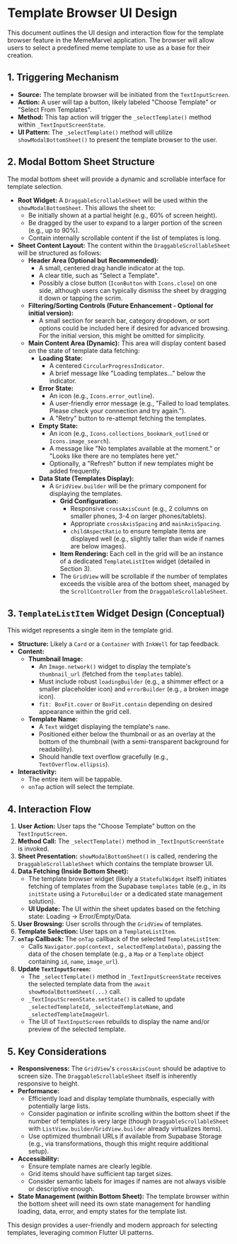 # Template Browser UI Design

This document outlines the UI design and interaction flow for the template browser feature in the MemeMarvel application. The browser will allow users to select a predefined meme template to use as a base for their creation.

## 1. Triggering Mechanism

*   **Source:** The template browser will be initiated from the `TextInputScreen`.
*   **Action:** A user will tap a button, likely labeled "Choose Template" or "Select From Templates".
*   **Method:** This tap action will trigger the `_selectTemplate()` method within `_TextInputScreenState`.
*   **UI Pattern:** The `_selectTemplate()` method will utilize `showModalBottomSheet()` to present the template browser to the user.

## 2. Modal Bottom Sheet Structure

The modal bottom sheet will provide a dynamic and scrollable interface for template selection.

*   **Root Widget:** A `DraggableScrollableSheet` will be used within the `showModalBottomSheet`. This allows the sheet to:
    *   Be initially shown at a partial height (e.g., 60% of screen height).
    *   Be dragged by the user to expand to a larger portion of the screen (e.g., up to 90%).
    *   Contain internally scrollable content if the list of templates is long.
*   **Sheet Content Layout:** The content within the `DraggableScrollableSheet` will be structured as follows:
    *   **Header Area (Optional but Recommended):**
        *   A small, centered drag handle indicator at the top.
        *   A clear title, such as "Select a Template".
        *   Possibly a close button (`IconButton` with `Icons.close`) on one side, although users can typically dismiss the sheet by dragging it down or tapping the scrim.
    *   **Filtering/Sorting Controls (Future Enhancement - Optional for initial version):**
        *   A small section for search bar, category dropdown, or sort options could be included here if desired for advanced browsing. For the initial version, this might be omitted for simplicity.
    *   **Main Content Area (Dynamic):** This area will display content based on the state of template data fetching:
        *   **Loading State:**
            *   A centered `CircularProgressIndicator`.
            *   A brief message like "Loading templates..." below the indicator.
        *   **Error State:**
            *   An icon (e.g., `Icons.error_outline`).
            *   A user-friendly error message (e.g., "Failed to load templates. Please check your connection and try again.").
            *   A "Retry" button to re-attempt fetching the templates.
        *   **Empty State:**
            *   An icon (e.g., `Icons.collections_bookmark_outlined` or `Icons.image_search`).
            *   A message like "No templates available at the moment." or "Looks like there are no templates here yet."
            *   Optionally, a "Refresh" button if new templates might be added frequently.
        *   **Data State (Templates Display):**
            *   A `GridView.builder` will be the primary component for displaying the templates.
                *   **Grid Configuration:**
                    *   Responsive `crossAxisCount` (e.g., 2 columns on smaller phones, 3-4 on larger phones/tablets).
                    *   Appropriate `crossAxisSpacing` and `mainAxisSpacing`.
                    *   `childAspectRatio` to ensure template items are displayed well (e.g., slightly taller than wide if names are below images).
                *   **Item Rendering:** Each cell in the grid will be an instance of a dedicated `TemplateListItem` widget (detailed in Section 3).
                *   The `GridView` will be scrollable if the number of templates exceeds the visible area of the bottom sheet, managed by the `ScrollController` from the `DraggableScrollableSheet`.

## 3. `TemplateListItem` Widget Design (Conceptual)

This widget represents a single item in the template grid.

*   **Structure:** Likely a `Card` or a `Container` with `InkWell` for tap feedback.
*   **Content:**
    *   **Thumbnail Image:**
        *   An `Image.network()` widget to display the template's `thumbnail_url` (fetched from the `templates` table).
        *   Must include robust `loadingBuilder` (e.g., a shimmer effect or a smaller placeholder icon) and `errorBuilder` (e.g., a broken image icon).
        *   `fit: BoxFit.cover` or `BoxFit.contain` depending on desired appearance within the grid cell.
    *   **Template Name:**
        *   A `Text` widget displaying the template's `name`.
        *   Positioned either below the thumbnail or as an overlay at the bottom of the thumbnail (with a semi-transparent background for readability).
        *   Should handle text overflow gracefully (e.g., `TextOverflow.ellipsis`).
*   **Interactivity:**
    *   The entire item will be tappable.
    *   `onTap` action will select the template.

## 4. Interaction Flow

1.  **User Action:** User taps the "Choose Template" button on the `TextInputScreen`.
2.  **Method Call:** The `_selectTemplate()` method in `_TextInputScreenState` is invoked.
3.  **Sheet Presentation:** `showModalBottomSheet()` is called, rendering the `DraggableScrollableSheet` which contains the template browser UI.
4.  **Data Fetching (Inside Bottom Sheet):**
    *   The template browser widget (likely a `StatefulWidget` itself) initiates fetching of templates from the Supabase `templates` table (e.g., in its `initState` using a `FutureBuilder` or a dedicated state management solution).
    *   **UI Update:** The UI within the sheet updates based on the fetching state: Loading -> Error/Empty/Data.
5.  **User Browsing:** User scrolls through the `GridView` of templates.
6.  **Template Selection:** User taps on a `TemplateListItem`.
7.  **`onTap` Callback:** The `onTap` callback of the selected `TemplateListItem`:
    *   Calls `Navigator.pop(context, selectedTemplateData)`, passing the data of the chosen template (e.g., a `Map` or a `Template` object containing `id`, `name`, `image_url`).
8.  **Update `TextInputScreen`:**
    *   The `_selectTemplate()` method in `_TextInputScreenState` receives the selected template data from the `await showModalBottomSheet(...)` call.
    *   `_TextInputScreenState.setState()` is called to update `_selectedTemplateId`, `_selectedTemplateName`, and `_selectedTemplateImageUrl`.
    *   The UI of `TextInputScreen` rebuilds to display the name and/or preview of the selected template.

## 5. Key Considerations

*   **Responsiveness:** The `GridView`'s `crossAxisCount` should be adaptive to screen size. The `DraggableScrollableSheet` itself is inherently responsive to height.
*   **Performance:**
    *   Efficiently load and display template thumbnails, especially with potentially large lists.
    *   Consider pagination or infinite scrolling within the bottom sheet if the number of templates is very large (though `DraggableScrollableSheet` with `ListView.builder`/`GridView.builder` already virtualizes items).
    *   Use optimized thumbnail URLs if available from Supabase Storage (e.g., via transformations, though this might require additional setup).
*   **Accessibility:**
    *   Ensure template names are clearly legible.
    *   Grid items should have sufficient tap target sizes.
    *   Consider semantic labels for images if names are not always visible or descriptive enough.
*   **State Management (within Bottom Sheet):** The template browser within the bottom sheet will need its own state management for handling loading, data, error, and empty states for the template list.

This design provides a user-friendly and modern approach for selecting templates, leveraging common Flutter UI patterns.
```
